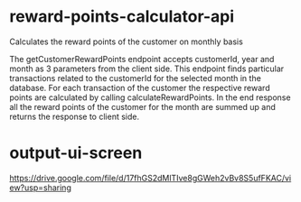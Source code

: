 # reward-points-calculator-api
Calculates the reward points of the customer on monthly basis

The getCustomerRewardPoints endpoint accepts customerId, year and month as 3 parameters from the client side.
This endpoint finds particular transactions related to the customerId for the selected month in the database.
For each transaction of the customer the respective reward points are calculated by calling calculateRewardPoints.
In the end response all the reward points of the customer for the month are summed up and returns the response to client side.


# output-ui-screen

https://drive.google.com/file/d/17fhGS2dMlTIve8gGWeh2vBv8S5ufFKAC/view?usp=sharing  